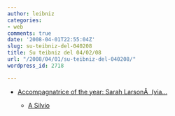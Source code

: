 ```yaml
---
author: leibniz
categories:
- web
comments: true
date: '2008-04-01T22:55:04Z'
slug: su-teibniz-del-040208
title: Su teibniz del 04/02/08
url: "/2008/04/01/su-teibniz-del-040208/"
wordpress_id: 2718

---
```

* [Accompagnatrice of the year: Sarah LarsonÂ  (via...](https://feeds.feedburner.com/~r/teibniz/~3/261868545/30446045)


  * [A Silvio](https://feeds.feedburner.com/~r/teibniz/~3/261868546/30445932)


